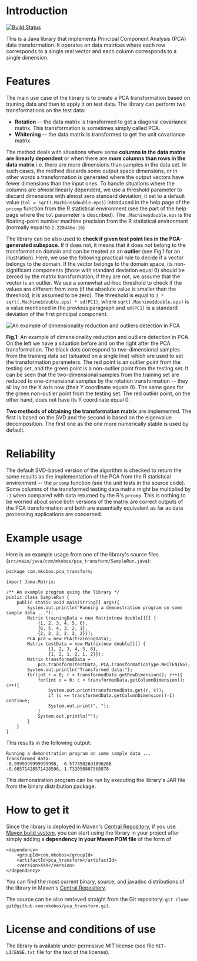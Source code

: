 Introduction
============
[![Build Status](https://travis-ci.org/mkobos/pca_transform.png?branch=master)](https://travis-ci.org/mkobos/pca_transform)

This is a Java library that implements Principal Component Analysis (PCA) data transformation. It operates on data matrices where each row corresponds to a single real vector and each column corresponds to a single dimension.

Features
========
The main use case of the library is to create a PCA transformation based on training data and then to apply it on test data. The library can perform two transformations on the test data:

- **Rotation** -- the data matrix is transformed to get a diagonal covariance matrix. This transformation is sometimes simply called PCA.
- **Whitening** -- the data matrix is transformed to get the unit covariance matrix.

The method deals with situations where some **columns in the data matrix are linearly dependent** or when there are **more columns than rows in the data matrix** i.e. there are more dimensions than samples in the data set. In such cases, the method discards some output space dimensions, or in other words a transformation is generated where the output vectors have fewer dimensions than the input ones. To handle situations where the columns are _almost_ linearly dependent, we use a threshold parameter to discard dimensions with almost zero standard deviation; it set to a default value (`tol = sqrt(.Machine$double.eps)`) introduced in the help page of the `prcomp` function from the R statistical environment (see the part of the help page where the `tol` parameter is described). The `.Machine$double.eps` is the floating-point number machine precision from the R statistical environment (normally equal to `2.220446e-16`)

The library can be also used to **check if given test point lies in the PCA-generated subspace**. If it does not, it means that it does not belong to the transformation domain and can be treated as an **outlier** (see Fig.1 for an illustration). Here, we use the following practical rule to decide if a vector belongs to the domain. If the vector belongs to the domain space, its non-significant components (those with standard deviation equal 0) should be zeroed by the matrix transformation; if they are not, we assume that the vector is an outlier. We use a somewhat ad-hoc threshold to check if the values are different from zero (if the absolute value is smaller than the threshold, it is assumed to be zero). The threshold is equal to `3 * sqrt(.Machine$double.eps) * sd(PC1)`, where `sqrt(.Machine$double.eps)` is a value mentioned in the previous paragraph and `sd(PC1)` is a standard deviation of the first principal component.

![](https://raw.githubusercontent.com/mkobos/pca_transform/master/docs/pca_outlier.png "An example of dimensionality reduction and outliers detection in PCA")

**Fig.1**: An example of dimensionality reduction and outliers detection in PCA. On the left we have a situation before and on the right after the PCA transformation. The black dots correspond to two-dimensional samples from the training data set (situated on a single line) which are used to set the transformation parameters. The red point is an outlier point from the testing set, and the green point is a non-outlier point from the testing set. It can be seen that the two-dimensional samples from the training set are reduced to one-dimensional samples by the rotation transformation -- they all lay on the X axis now (their Y coordinate equals 0). The same goes for the green non-outlier point from the testing set. The red outlier point, on the other hand, does not have its Y coordinate equal 0.

**Two methods of obtaining the transformation matrix** are implemented. The first is based on the SVD and the second is based on the eigenvalue decomposition. The first one as the one more numerically stable is used by default.

Reliability
===========
The default SVD-based version of the algorithm is checked to return the same results as the implementation of the PCA from the R statistical environment -- the `prcomp` function (see the unit tests in the source code). Some columns of the transformed testing data matrix might be multiplied by `-1` when compared with data returned by the R's `prcomp`. This is nothing to be worried about since both versions of the matrix are correct outputs of the PCA transformation and both are essentially equivalent as far as data processing applications are concerned.

Example usage
=============
Here is an example usage from one of the library's source files (`src/main/java/com/mkobos/pca_transform/SampleRun.java`):
	
	package com.mkobos.pca_transform;

	import Jama.Matrix;

	/** An example program using the library */
	public class SampleRun {
		public static void main(String[] args){
			System.out.println("Running a demonstration program on some sample data ...");
			Matrix trainingData = new Matrix(new double[][] {
				{1, 2, 3, 4, 5, 6},
				{6, 5, 4, 3, 2, 1},
				{2, 2, 2, 2, 2, 2}});
			PCA pca = new PCA(trainingData);
			Matrix testData = new Matrix(new double[][] {
					{1, 2, 3, 4, 5, 6},
					{1, 2, 1, 2, 1, 2}});
			Matrix transformedData =
				pca.transform(testData, PCA.TransformationType.WHITENING);
			System.out.println("Transformed data:");
			for(int r = 0; r < transformedData.getRowDimension(); r++){
				for(int c = 0; c < transformedData.getColumnDimension(); c++){
					System.out.print(transformedData.get(r, c));
					if (c == transformedData.getColumnDimension()-1) continue;
					System.out.print(", ");
				}
				System.out.println("");
			}
		}
	}

This results in the following output:

	Running a demonstration program on some sample data ...
	Transformed data:
	-0.9999999999999998, -0.5773502691896268
	-0.08571428571428596, 1.732050807568878

This demonstration program can be run by executing the library's JAR file from the binary distribution package.

How to get it
=============
Since the library is deployed in Maven's [Central Repository](http://search.maven.org), if you use [Maven build system](http://maven.apache.org/), you can start using the library in your project after simply adding a **dependency in your Maven POM file** of the form of

    <dependency>
        <groupId>com.mkobos</groupId>
        <artifactId>pca_transform</artifactId>
        <version>XXX</version>
    </dependency>

You can find the most current binary, source, and javadoc distributions of the library in Maven's [Central Repository](http://search.maven.org/#search|ga|1|pca_transform).

The source can be also retrieved straight from the Git repository: `git clone git@github.com:mkobos/pca_transform.git`.

License and conditions of use
=============================
The library is available under permissive MIT license (see file `MIT-LICENSE.txt` file for the text of the license).
